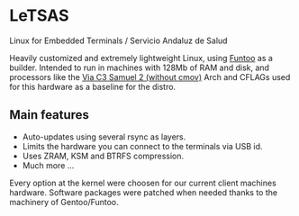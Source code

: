 # LeTSAS
Linux for Embedded Terminals / Servicio Andaluz de Salud

Heavily customized and extremely lightweight Linux, using [Funtoo](http://funtoo.org) as a builder.
Intended to run in machines with 128Mb of RAM and disk, and processors like the [Via C3 Samuel 2 (without cmov)](http://en.wikipedia.org/wiki/VIA_C3)
Arch and CFLAGs used for this hardware as a baseline for the distro.

## Main features
 * Auto-updates using several rsync as layers.
 * Limits the hardware you can connect to the terminals via USB id.
 * Uses ZRAM, KSM and BTRFS compression.
 * Much more ...

Every option at the kernel were choosen for our current client machines hardware. 
Software packages were patched when needed thanks to the machinery of Gentoo/Funtoo.
